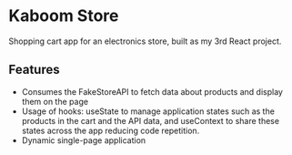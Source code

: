 # Kaboom Store
Shopping cart app for an electronics store, built as my 3rd React project.

## Features
- Consumes the FakeStoreAPI to fetch data about products and display them on the page
- Usage of hooks: useState to manage application states such as the products in the cart and the API data, and useContext to share these states across the app reducing code repetition.
- Dynamic single-page application
